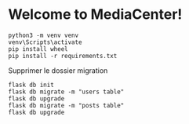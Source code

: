 # Welcome to MediaCenter!

```
python3 -m venv venv
venv\Scripts\activate
pip install wheel
pip install -r requirements.txt
```
Supprimer le dossier migration
```
flask db init 
flask db migrate -m "users table"
flask db upgrade
flask db migrate -m "posts table"
flask db upgrade
```
